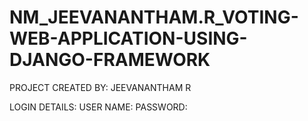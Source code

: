 # NM_JEEVANANTHAM.R_VOTING-WEB-APPLICATION-USING-DJANGO-FRAMEWORK

PROJECT CREATED BY: JEEVANANTHAM R

LOGIN DETAILS:
USER NAME:
PASSWORD:
